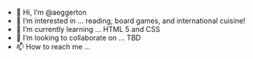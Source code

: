 - 👋 Hi, I’m @aeggerton
- 👀 I’m interested in ... reading, board games, and international cuisine! 
- 🌱 I’m currently learning ... HTML 5 and CSS
- 💞️ I’m looking to collaborate on ... TBD
- 📫 How to reach me ...

<!---
aeggerton/aeggerton is a ✨ special ✨ repository because its `README.md` (this file) appears on your GitHub profile.
You can click the Preview link to take a look at your changes.
--->
